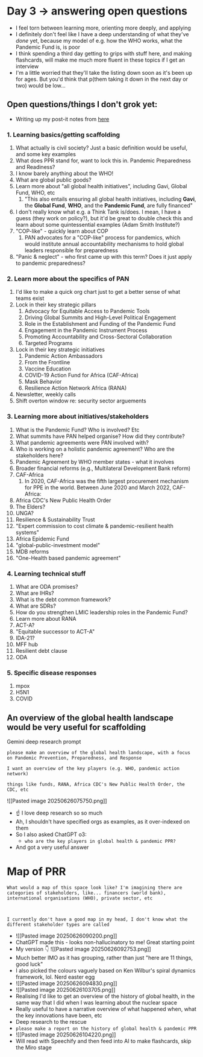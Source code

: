 # Day 3 → answering open questions
- I feel torn between learning more, orienting more deeply, and applying
- I definitely don't feel like I have a deep understanding of what they've *done* yet, because my model of e.g. how the WHO works, what the Pandemic Fund is, is poor
- I think spending a third day getting to grips with stuff here, and making flashcards, will make me much more fluent in these topics if I get an interview
- I'm a little worried that they'll take the listing down soon as it's been up for ages. But you'd think that p(them taking it down in the next day or two) would be low...

## Open questions/things I don't grok yet:
- Writing up my post-it notes from [here](https://docs.google.com/presentation/d/15rrsNpgGta1bJhfBIRhKg3DPcdUPFfWS-ugrwBg06F8/edit?slide=id.g36292da8d7e_0_178#slide=id.g36292da8d7e_0_178)
### 1. Learning basics/getting scaffolding
1. What actually is civil society? Just a basic definition would be useful, and some key examples
2. What does PPR stand for, want to lock this in. Pandemic Preparedness and Readiness?
3. I know barely anything about the WHO!
4. What are global public goods?
5. Learn more about "all global health initiatives", including Gavi, Global Fund, WHO, etc
	1. "This also entails ensuring all global health initiatives, including **Gavi**, the **Global Fund**, **WHO**, and the **Pandemic Fund**, are fully financed"
6. I don't really know what e.g. a Think Tank is/does. I mean, I have a guess (they work on policy?), but it'd be great to double check this and learn about some quintessential examples (Adam Smith Institute?)
7. "COP-like" - quickly learn about COP
	1. PAN advocates for a "COP-like" process for pandemics, which would institute annual accountability mechanisms to hold global leaders responsible for preparedness
8. "Panic & neglect" - who first came up with this term? Does it just apply to pandemic preparedness?
### 2. Learn more about the specifics of PAN
1. I'd like to make a quick org chart just to get a better sense of what teams exist
2. Lock in their key strategic pillars
	1. Advocacy for Equitable Access to Pandemic Tools
	2. Driving Global Summits and High-Level Political Engagement
	3. Role in the Establishment and Funding of the Pandemic Fund
	4. Engagement in the Pandemic Instrument Process
	5. Promoting Accountability and Cross-Sectoral Collaboration
	6. Targeted Programs
3. Lock in their key strategic initiatives
	1. Pandemic Action Ambassadors
	2. From the Frontline
	3. Vaccine Education
	4. COVID-19 Action Fund for Africa (CAF-Africa)
	5. Mask Behavior
	6. Resilience Action Network Africa (RANA)
4. Newsletter, weekly calls
5. Shift overton window re: security sector arguements
### 3. Learning more about initiatives/stakeholders
1. What is the Pandemic Fund? Who is involved? Etc
2. What summits have PAN helped organise? How did they contribute?
3. What pandemic agreements were PAN involved with?
4. Who is working on a holistic pandemic agreement? Who are the stakeholders here?
5. Pandemic Agreement by WHO member states - what it involves
6. Broader financial reforms (e.g., Multilateral Development Bank reform)
7. CAF-Africa
	1. In 2020, CAF-Africa was the fifth largest procurement mechanism for PPE in the world. Between June 2020 and March 2022, CAF-Africa:
8. Africa CDC's New Public Health Order
9. The Elders? 
10. UNGA?
11. Resilience & Sustainability Trust
12. "Expert commission to cost climate & pandemic-resilient health systems"
13. Africa Epidemic Fund
14. "global-public-investment model"
15. MDB reforms
16. "One-Health based pandemic agreement"
### 4. Learning technical stuff 
1. What are ODA promises?
2. What are IHRs?
3. What is the debt common framework?
4. What are SDRs?
5. How do you strengthen LMIC leadership roles in the Pandemic Fund?
6. Learn more about RANA
7. ACT-A?
8. "Equitable successor to ACT-A"
9. IDA-21?
10. MFF hub
11. Resilient debt clause
12. ODA
### 5. Specific disease responses
1. mpox
2. H5N1
3. COVID
## An overview of the global health landscape would be very useful for scaffolding

Gemini deep research prompt

```
please make an overview of the global health landscape, with a focus on Pandemic Prevention, Preparedness, and Response

I want an overview of the key players (e.g. WHO, pandemic action network)

things like funds, RANA, Africa CDC's New Public Health Order, the CDC, etc
```

![[Pasted image 20250626075750.png]]
- ☝️ I love deep research so so much
- Ah, I shouldn't have specified orgs as examples, as it over-indexed on them 
- So I also asked ChatGPT o3:
	- `who are the key players in global health & pandemic PPR?` 
- And got a very useful answer
# Map of PRR
```
What would a map of this space look like? I'm imagining there are categories of stakeholders, like... financers (world bank), international organisations (WHO), private sector, etc

  

I currently don't have a good map in my head, I don't know what the different stakeholder types are called
```

- ![[Pasted image 20250626090200.png]]
- ChatGPT made this - looks non-hallucinatory to me! Great starting point
- My version 👇
![[Pasted image 20250626092753.png]]
- Much better IMO as it has grouping, rather than just "here are 11 things, good luck" 
- I also picked the colours vaguely based on Ken Wilbur's spiral dynamics framework, lol. Nerd easter egg
- ![[Pasted image 20250626094830.png]]
- ![[Pasted image 20250626103705.png]]
- Realising I'd like to get an overview of the history of global health, in the same way that I did when I was learning about the nuclear space
- Really useful to have a narrative overview of what happened when, what the key innovations have been, etc
- Deep research to the rescue
- `please make a report on the history of global health & pandemic PPR`
- ![[Pasted image 20250626104220.png]]
- Will read with Speechify and then feed into AI to make flashcards, skip the Miro stage